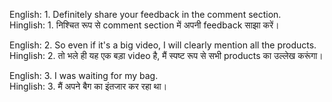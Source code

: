 English: 1. Definitely share your feedback in the comment section.<br>
Hinglish: 1. निश्चित रूप से comment section में अपनी feedback साझा करें।

English: 2. So even if it's a big video, I will clearly mention all the products.<br>
Hinglish: 2. तो भले ही यह एक बड़ा video है, मैं स्पष्ट रूप से सभी products का उल्लेख करूंगा।

English: 3. I was waiting for my bag.<br>
Hinglish: 3. मैं अपने बैग का इंतजार कर रहा था।
